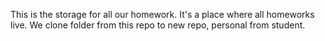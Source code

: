 This is the storage for all our homework. It's a place where all homeworks live. We clone folder from this repo to new repo, personal from student.

